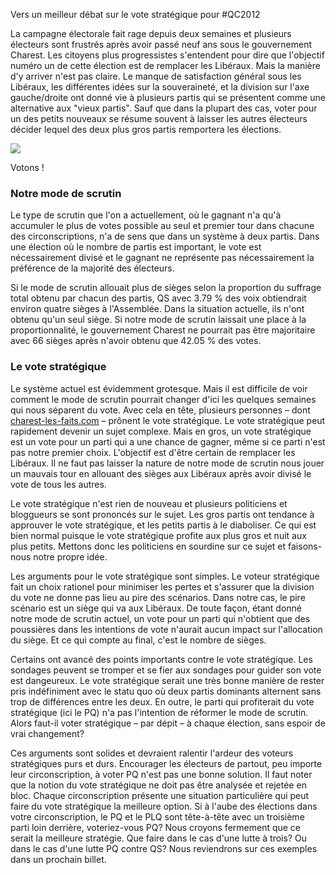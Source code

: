 Vers un meilleur débat sur le vote stratégique pour #QC2012



<p>La campagne électorale fait rage depuis deux semaines et plusieurs électeurs sont frustrés après avoir passé neuf ans sous le gouvernement Charest. Les citoyens plus progressistes s'entendent pour dire que l'objectif numéro un de cette élection est de remplacer les Libéraux. Mais la manière d'y arriver n'est pas claire. Le manque de satisfaction général sous les Libéraux, les différentes idées sur la souveraineté, et la division sur l'axe gauche/droite ont donné vie à plusieurs partis qui se présentent comme une alternative aux "vieux partis". Sauf que dans la plupart des cas, voter pour un des petits nouveaux se résume souvent à laisser les autres électeurs décider <span class="highlight">lequel des deux plus gros partis remportera</span> les élections.</p>


<div class="img"><a href="http://www.henaff-bagnolet.ac-creteil.fr/IMG/arton293.jpg?1317834192"><img src="http://www.henaff-bagnolet.ac-creteil.fr/IMG/arton293.jpg?1317834192"></a><p>Votons !</p></div>

<h3>Notre mode de scrutin</h3>

<p>Le type de scrutin que l'on a actuellement, où le gagnant n'a qu'à accumuler le plus de votes possible au seul et premier tour dans chacune des circonscriptions, n'a de sens que dans un système à deux partis. Dans une élection où <span class="highlight">le nombre de partis est important, le vote est nécessairement divisé</span> et le gagnant ne représente pas nécessairement la préférence de la majorité des électeurs.</p>

<p>Si le mode de scrutin allouait plus de sièges selon la proportion du suffrage total obtenu par chacun des partis, QS avec 3.79 % des voix obtiendrait environ quatre sièges à l'Assemblée. Dans la situation actuelle, ils n'ont obtenu qu'un seul siège. Si notre mode de scrutin laissait une place à la proportionnalité, le gouvernement Charest ne pourrait pas être majoritaire avec 66 sièges après n'avoir obtenu que 42.05 % des votes.</p>

<h3>Le vote stratégique</h3>

<p>Le système actuel est évidemment grotesque. Mais il est difficile de voir comment le mode de scrutin pourrait changer d'ici les quelques semaines qui nous séparent du vote. Avec cela en tête, plusieurs personnes &ndash; dont <a href="/">charest-les-faits.com</a> &ndash; prônent le vote stratégique. Le vote stratégique peut rapidement devenir un sujet complexe. Mais en gros, un vote stratégique est un <span class="highlight">vote pour un parti qui a une chance de gagner</span>, même si ce parti n'est pas notre premier choix. L'objectif est d'être certain de remplacer les Libéraux. Il ne faut pas laisser la nature de notre mode de scrutin nous jouer un mauvais tour en allouant des sièges aux Libéraux après avoir divisé le vote de tous les autres.</p>

<p>Le vote stratégique n'est rien de nouveau et plusieurs politiciens et bloggueurs se sont prononcés sur le sujet. Les gros partis ont tendance à approuver le vote stratégique, et les petits partis à le diaboliser. Ce qui est bien normal puisque le vote stratégique profite aux plus gros et nuit aux plus petits. Mettons donc les politiciens en sourdine sur ce sujet et faisons-nous notre propre idée.</p>

<p>Les arguments pour le vote stratégique sont simples. Le voteur stratégique fait un choix rationel pour minimiser les pertes et s'assurer que la division du vote ne donne pas lieu au pire des scénarios. Dans notre cas, le pire scénario est un siège qui va aux Libéraux. De toute façon, étant donné notre mode de scrutin actuel, un vote pour un parti qui n'obtient que des poussières dans les intentions de vote n'aurait aucun impact sur l'allocation du siège. Et ce qui compte au final, c'est le nombre de sièges.</p>

<p>Certains ont avancé des points importants contre le vote stratégique. Les sondages peuvent se tromper et se fier aux sondages pour guider son vote est dangeureux. Le vote stratégique serait une très bonne manière de rester pris indéfiniment avec le statu quo où deux partis dominants alternent sans trop de différences entre les deux. En outre, le parti qui profiterait du vote stratégique (ici le PQ) n'a pas l'intention de réformer le mode de scrutin. Alors faut-il voter stratégique &ndash; par dépit &ndash; à chaque élection, sans espoir de vrai changement?</p>

<p>Ces arguments sont solides et devraient ralentir l'ardeur des voteurs stratégiques purs et durs. Encourager les électeurs de partout, peu importe leur circonscription, à voter PQ n'est pas une bonne solution. Il faut noter que la notion du vote stratégique ne doit pas être analysée et rejetée en bloc. <span class="highlight">Chaque circonscription présente une situation particulière</span> qui peut faire du vote stratégique la meilleure option. Si à l'aube des élections dans votre circonscription, le PQ et le PLQ sont tête-à-tête avec un troisième parti loin derrière, voteriez-vous PQ? Nous croyons fermement que ce serait la meilleure stratégie. Que faire dans le cas d'une lutte à trois? Ou dans le cas d'une lutte PQ contre QS? Nous reviendrons sur ces exemples dans un prochain billet.</p>
